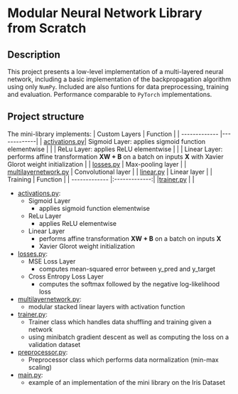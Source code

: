 # Modular Neural Network Library from Scratch
## Description
This project presents a low-level implementation of a multi-layered neural network, including a basic implementation of the backpropagation algorithm using only ```NumPy```. Included are also funtions for data preprocessing, training and evaluation. Performance comparable to ```PyTorch``` implementations. 

## Project structure
The mini-library implements:
| Custom Layers          | Function          | 
| -------------          |-------------| 
| [activations.py](https://github.com/Nasmasim/modular-neural-network-mini-Library/blob/main/layers/activations.py)| Sigmoid Layer: applies sigmoid function elementwise |
| | ReLu Layer: applies ReLU elementwise |
| | Linear Layer: performs affine transformation **XW + B** on a batch on inputs **X** with Xavier Glorot weight initialization |
| [losses.py](https://github.com/Nasmasim/modular-neural-network-mini-Library/blob/main/layers/losses.py)      | Max-pooling layer      |
| [multilayernetwork.py](https://github.com/Nasmasim/modular-neural-network-mini-Library/blob/main/multilayernetwork.py) | Convolutional layer      |
| [linear.py](https://github.com/Nasmasim/modular-CNNs/blob/main/custom_cnn_layers/linear.py) | Linear layer |
| Training          | Function          | 
| -------------          |:-------------:| 
|[trainer.py](https://github.com/Nasmasim/modular-neural-network-mini-Library/blob/main/trainer.py) | |


* [activations.py](https://github.com/Nasmasim/modular-neural-network-mini-Library/blob/main/layers/activations.py): 
  * Sigmoid Layer
    * applies sigmoid function elementwise
  * ReLu Layer
    * applies ReLU elementwise
  * Linear Layer
    * performs affine transformation **XW + B** on a batch on inputs **X**
    * Xavier Glorot weight initialization
* [losses.py](https://github.com/Nasmasim/modular-neural-network-mini-Library/blob/main/layers/losses.py): 
  * MSE Loss Layer
    * computes mean-squared error between y_pred and y_target
  * Cross Entropy Loss Layer
    * computes the softmax followed by the negative log-likelihood loss
* [multilayernetwork.py](https://github.com/Nasmasim/modular-neural-network-mini-Library/blob/main/multilayernetwork.py):
    * modular stacked linear layers with activation function
* [trainer.py](https://github.com/Nasmasim/modular-neural-network-mini-Library/blob/main/trainer.py):
    * Trainer class which handles data shuffling and training given a network
    * using minibatch gradient descent as well as computing the loss on a validation dataset
* [preprocessor.py](https://github.com/Nasmasim/modular-neural-network-mini-Library/blob/main/preprocessor.py):
    * Preprocessor class which performs data normalization (min-max scaling)
* [main.py](https://github.com/Nasmasim/modular-neural-network-mini-Library/blob/main/main.py):
    * example of an implementation of the mini library on the Iris Dataset
